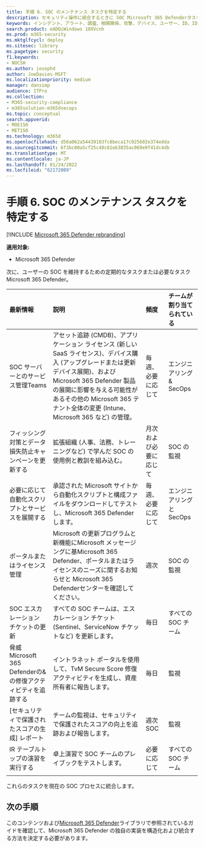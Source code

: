 ```yaml
---
title: 手順 6. SOC のメンテナンス タスクを特定する
description: セキュリティ操作に統合するときに SOC Microsoft 365 Defenderタスクを特定します。
keywords: インシデント、アラート、調査、相関関係、攻撃、デバイス、ユーザー、ID、ID、メールボックス、メール、365、microsoft、m365、インシデント対応、サイバー攻撃、secops、セキュリティ操作、soc
search.product: eADQiWindows 10XVcnh
ms.prod: m365-security
ms.mktglfcycl: deploy
ms.sitesec: library
ms.pagetype: security
f1.keywords:
- NOCSH
ms.author: josephd
author: JoeDavies-MSFT
ms.localizationpriority: medium
manager: dansimp
audience: ITPro
ms.collection:
- M365-security-compliance
- m365solution-m365dsecops
ms.topic: conceptual
search.appverid:
- MOE150
- MET150
ms.technology: m365d
ms.openlocfilehash: d56a062a54439103fc8beca17c925602e374edda
ms.sourcegitcommit: 6f3bc00a5cf25c48c61eb3835ac069e9f41dc4db
ms.translationtype: MT
ms.contentlocale: ja-JP
ms.lasthandoff: 01/24/2022
ms.locfileid: "62172009"
---
```

# <a name="step-6-identify-soc-maintenance-tasks"></a>手順 6. SOC のメンテナンス タスクを特定する

[!INCLUDE [Microsoft 365 Defender rebranding](../includes/microsoft-defender.md)]

**適用対象:**
- Microsoft 365 Defender

次に、ユーザーの SOC を維持するための定期的なタスクまたは必要なタスクMicrosoft 365 Defender。

| 最新情報  | 説明 | 頻度 | チームが割り当てられている |
|:-------|:-----|:-------|:-------|
| SOC サーバーとのサービス管理Teams   | アセット追跡 (CMDB)、アプリケーション ライセンス (新しい SaaS ライセンス)、デバイス購入 (アップグレードまたは更新デバイス展開)、および Microsoft 365 Defender 製品の展開に影響を与える可能性があるその他の Microsoft 365 テナント全体の変更 (Intune、Microsoft 365 など) の管理。 | 毎週、必要に応じて   | エンジニアリング & SecOps | 
| フィッシング対策とデータ損失防止キャンペーンを更新する | 拡張組織 (人事、法務、トレーニングなど) で学んだ SOC の使用例と教訓を組み込む。  | 月次および必要に応じて | SOC の監視 |
| 必要に応じて自動化スクリプトとサービスを展開する | 承認された Microsoft サイトから自動化スクリプトと構成ファイルをダウンロードしてテストし、Microsoft 365 Defenderします。 | 毎週、必要に応じて | エンジニアリングと SecOps | 
| ポータルまたはライセンス管理 | Microsoft の更新プログラムと新機能にMicrosoft メッセージングに基Microsoft 365 Defender、ポータルまたはライセンスのニーズに関するお知らせと Microsoft 365 Defenderセンターを確認してください。 | 週次 | SOC の監視| 
| SOC エスカレーション チケットの更新 | すべての SOC チームは、エスカレーション チケット (Sentinel、ServiceNow チケットなど) を更新します。 | 毎日 | すべての SOC チーム | 
| 脅威Microsoft 365 Defenderの&の修復アクティビティを追跡する | イントラネット ポータルを使用して、TvM Secure Score 修復アクティビティを生成し、資産所有者に報告します。 | 毎日 | 監視 | 
| [セキュリティで保護されたスコアの生成] レポート | チームの監視は、セキュリティで保護されたスコアの向上を追跡および報告します。 | 週次 SOC | 監視 | 
| IR テーブルトップの演習を実行する | 卓上演習で SOC チームのプレイブックをテストします。 | 必要に応じて | すべての SOC チーム | 
|||||

これらのタスクを現在の SOC プロセスに統合します。

## <a name="next-steps"></a>次の手順

このコンテンツおよび[Microsoft 365 Defender](/microsoft-365/security/defender)ライブラリで参照されているガイドを確認して、Microsoft 365 Defender の独自の実装を構造化および統合する方法を決定する必要があります。
